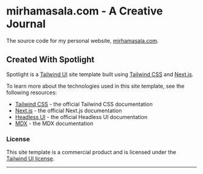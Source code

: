 # mirhamasala.com - A Creative Journal

The source code for my personal website, [mirhamasala.com](https://mirhamasala.vercel.app).

## Created With Spotlight

Spotlight is a [Tailwind UI](https://tailwindui.com) site template built using [Tailwind CSS](https://tailwindcss.com) and [Next.js](https://nextjs.org).

To learn more about the technologies used in this site template, see the following resources:

- [Tailwind CSS](https://tailwindcss.com/docs) - the official Tailwind CSS documentation
- [Next.js](https://nextjs.org/docs) - the official Next.js documentation
- [Headless UI](https://headlessui.dev) - the official Headless UI documentation
- [MDX](https://mdxjs.com) - the MDX documentation

### License

This site template is a commercial product and is licensed under the [Tailwind UI license](https://tailwindui.com/license).
****
